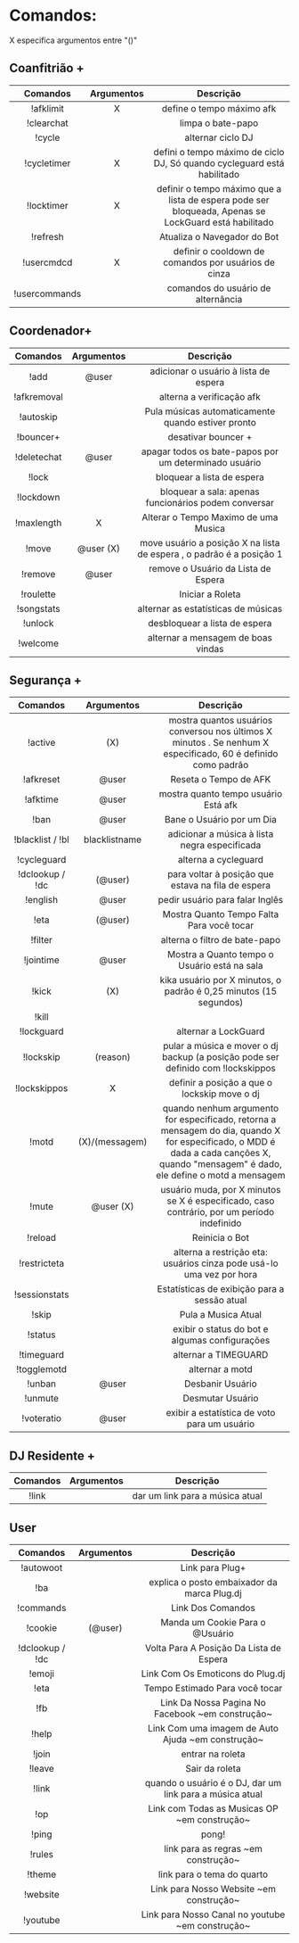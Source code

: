 Comandos:
=========

X especifica argumentos entre "()"


Coanfitrião +
-------

|Comandos | Argumentos |  Descrição |
|:------:|:---------:|:--------------------------------------:|
|!afklimit | X | define o tempo máximo afk |
|!clearchat | |limpa o bate-papo |
|!cycle | | alternar ciclo DJ |
|!cycletimer | X | defini o tempo máximo de ciclo DJ, Só quando cycleguard está habilitado |
|!locktimer | X | definir o tempo máximo que a lista de espera pode ser bloqueada, Apenas se LockGuard está habilitado |
|!refresh | | Atualiza o Navegador do Bot |
|!usercmdcd | X | definir o cooldown de comandos por usuários de cinza |
|!usercommands | | comandos do usuário de alternância |

Coordenador+
--------

|Comandos | Argumentos |  Descrição |
|:------:|:---------:|:--------------------------------------:|
|!add | @user | adicionar o usuário à lista de espera |
|!afkremoval | | alterna a verificação afk |
|!autoskip | | Pula músicas automaticamente quando estiver pronto |
|!bouncer+ | | desativar bouncer + |
|!deletechat | @user | apagar todos os bate-papos por um determinado usuário |
|!lock | | bloquear a lista de espera |
|!lockdown | | bloquear a sala: apenas funcionários podem conversar |
|!maxlength | X | Alterar o Tempo Maximo de uma Musica |
|!move | @user (X) | move usuário a posição X na lista de espera , o padrão é a posição 1 |
|!remove | @user | remove o Usuário da Lista de Espera |
|!roulette | | Iniciar a Roleta |
|!songstats | | alternar as estatísticas de músicas |
|!unlock | | desbloquear a lista de espera |
|!welcome | | alternar a mensagem de boas vindas |

Segurança +
-------

|Comandos | Argumentos |  Descrição |
|:------:|:---------:|:--------------------------------------:|
|!active | (X) | mostra quantos usuários conversou nos últimos X minutos . Se nenhum X especificado, 60 é definido como padrão |
|!afkreset | @user | Reseta o Tempo de AFK|
|!afktime | @user | mostra quanto tempo usuário Está afk|
|!ban | @user | Bane o Usuário por um Dia |
|!blacklist / !bl | blacklistname | adicionar a música à lista negra especificada
|!cycleguard | | alterna a cycleguard |
|!dclookup / !dc | (@user) | para voltar à posição que estava na fila de espera |
|!english | @user | pedir usuário para falar Inglês  |
|!eta | (@user) | Mostra Quanto Tempo Falta Para você tocar |
|!filter | | alterna o filtro de bate-papo |
|!jointime | @user | Mostra a Quanto tempo o Usuário está na sala |
|!kick | (X) | kika usuário por X minutos, o padrão é 0,25 minutos (15 segundos) |
|!kill | ||Mata o Bot |
|!lockguard | | alternar a LockGuard |
|!lockskip | (reason) | pular a música e mover o dj backup (a posição pode ser definido com !lockskippos |
|!lockskippos | X | definir a posição a que o lockskip move o dj |
|!motd | (X)/(messagem) | quando nenhum argumento for especificado, retorna a mensagem do dia, quando X for especificado, o MDD é dada a cada canções X, quando "mensagem" é dado, ele define o motd a mensagem |
|!mute | @user (X) | usuário muda, por X minutos se X é especificado, caso contrário, por um período indefinido |
|!reload | | Reinicia o Bot |
|!restricteta | | alterna a restrição eta: usuários cinza pode usá-lo uma vez por hora |
|!sessionstats | | Estatísticas de exibição para a sessão atual |
|!skip | | Pula a Musica Atual |
|!status | | exibir o status do bot e algumas configurações |
|!timeguard | | alternar a TIMEGUARD |
|!togglemotd | | alternar a motd |
|!unban | @user | Desbanir Usuário |
|!unmute | | Desmutar Usuário |
|!voteratio | @user | exibir a estatística de voto para um usuário |

DJ Residente +
-----------

|Comandos | Argumentos |  Descrição |
|:------:|:---------:|:--------------------------------------:|
|!link | | dar um link para a música atual



User
----

|Comandos | Argumentos |  Descrição |
|:------:|:---------:|:--------------------------------------:|
|!autowoot | | Link para Plug+  |
|!ba | | explica o posto embaixador da marca Plug.dj |
|!commands | | Link Dos Comandos |
|!cookie | (@user) | Manda um Cookie Para o @Usuário |
|!dclookup / !dc | | Volta Para A Posição Da Lista de Espera |
|!emoji | | Link Com Os Emoticons do Plug.dj |
|!eta | | Tempo Estimado Para você tocar |
|!fb | | Link Da Nossa Pagina No Facebook ~em construção~ |
|!help | | Link Com uma imagem de Auto Ajuda ~em construção~ |
|!join | | entrar na roleta |
|!leave | | Sair da roleta |
|!link | | quando o usuário é o DJ, dar um link para a música atual |
|!op | | Link com Todas as Musicas OP ~em construção~ |
|!ping | | pong! |
|!rules | | link para as regras ~em construção~ |
|!theme | | link para o tema do quarto |
|!website | | Link para Nosso Website ~em construção~ |
|!youtube | | Link para Nosso Canal no youtube ~em construção~ |
